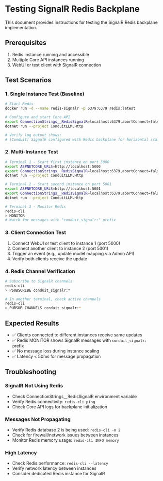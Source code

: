 # Testing SignalR Redis Backplane

This document provides instructions for testing the SignalR Redis backplane implementation.

## Prerequisites

1. Redis instance running and accessible
2. Multiple Core API instances running
3. WebUI or test client with SignalR connection

## Test Scenarios

### 1. Single Instance Test (Baseline)

```bash
# Start Redis
docker run -d --name redis-signalr -p 6379:6379 redis:latest

# Configure and start Core API
export ConnectionStrings__RedisSignalR=localhost:6379,abortConnect=false,connectTimeout=5000,syncTimeout=5000
dotnet run --project ConduitLLM.Http

# Verify log output shows:
# [Conduit] SignalR configured with Redis backplane for horizontal scaling
```

### 2. Multi-Instance Test

```bash
# Terminal 1 - Start first instance on port 5000
export ASPNETCORE_URLS=http://localhost:5000
export ConnectionStrings__RedisSignalR=localhost:6379,abortConnect=false,connectTimeout=5000,syncTimeout=5000
dotnet run --project ConduitLLM.Http

# Terminal 2 - Start second instance on port 5001
export ASPNETCORE_URLS=http://localhost:5001
export ConnectionStrings__RedisSignalR=localhost:6379,abortConnect=false,connectTimeout=5000,syncTimeout=5000
dotnet run --project ConduitLLM.Http

# Terminal 3 - Monitor Redis
redis-cli
> MONITOR
# Watch for messages with "conduit_signalr:" prefix
```

### 3. Client Connection Test

1. Connect WebUI or test client to instance 1 (port 5000)
2. Connect another client to instance 2 (port 5001)
3. Trigger an event (e.g., update model mapping via Admin API)
4. Verify both clients receive the update

### 4. Redis Channel Verification

```bash
# Subscribe to SignalR channels
redis-cli
> PSUBSCRIBE conduit_signalr:*

# In another terminal, check active channels
redis-cli
> PUBSUB CHANNELS conduit_signalr:*
```

## Expected Results

- ✅ Clients connected to different instances receive same updates
- ✅ Redis MONITOR shows SignalR messages with `conduit_signalr:` prefix
- ✅ No message loss during instance scaling
- ✅ Latency < 50ms for message propagation

## Troubleshooting

### SignalR Not Using Redis
- Check ConnectionStrings__RedisSignalR environment variable
- Verify Redis connectivity: `redis-cli ping`
- Check Core API logs for backplane initialization

### Messages Not Propagating
- Verify Redis database 2 is being used: `redis-cli -n 2`
- Check for firewall/network issues between instances
- Monitor Redis memory usage: `redis-cli INFO memory`

### High Latency
- Check Redis performance: `redis-cli --latency`
- Verify network latency between instances
- Consider dedicated Redis instance for SignalR